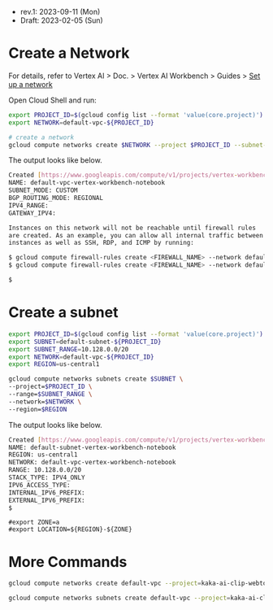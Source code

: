 * rev.1: 2023-09-11 (Mon)
* Draft: 2023-02-05 (Sun)

# Create a Network
For details, refer to Vertex AI > Doc. > Vertex AI Workbench > Guides > [Set up a network](https://cloud.google.com/vertex-ai/docs/workbench/managed/networking)

Open Cloud Shell and run:
```bash
export PROJECT_ID=$(gcloud config list --format 'value(core.project)')
export NETWORK=default-vpc-${PROJECT_ID}

# create a network
gcloud compute networks create $NETWORK --project $PROJECT_ID --subnet-mode=custom --mtu=1460 --bgp-routing-mode=regional
```

The output looks like below.

```bash
Created [https://www.googleapis.com/compute/v1/projects/vertex-workbench-notebook/global/networks/default-vpc-vertex-workbench-notebook].
NAME: default-vpc-vertex-workbench-notebook
SUBNET_MODE: CUSTOM
BGP_ROUTING_MODE: REGIONAL
IPV4_RANGE: 
GATEWAY_IPV4: 

Instances on this network will not be reachable until firewall rules
are created. As an example, you can allow all internal traffic between
instances as well as SSH, RDP, and ICMP by running:

$ gcloud compute firewall-rules create <FIREWALL_NAME> --network default-vpc-vertex-workbench-notebook --allow tcp,udp,icmp --source-ranges <IP_RANGE>
$ gcloud compute firewall-rules create <FIREWALL_NAME> --network default-vpc-vertex-workbench-notebook --allow tcp:22,tcp:3389,icmp

$
```

# Create a subnet

```bash
export PROJECT_ID=$(gcloud config list --format 'value(core.project)')
export SUBNET=default-subnet-${PROJECT_ID}
export SUBNET_RANGE=10.128.0.0/20
export NETWORK=default-vpc-${PROJECT_ID}
export REGION=us-central1

gcloud compute networks subnets create $SUBNET \
--project=$PROJECT_ID \
--range=$SUBNET_RANGE \
--network=$NETWORK \
--region=$REGION
```

The output looks like below.

```bash
Created [https://www.googleapis.com/compute/v1/projects/vertex-workbench-notebook/regions/us-central1/subnetworks/default-subnet-vertex-workbench-notebook].
NAME: default-subnet-vertex-workbench-notebook
REGION: us-central1
NETWORK: default-vpc-vertex-workbench-notebook
RANGE: 10.128.0.0/20
STACK_TYPE: IPV4_ONLY
IPV6_ACCESS_TYPE: 
INTERNAL_IPV6_PREFIX: 
EXTERNAL_IPV6_PREFIX:
$
```

```
#export ZONE=a
#export LOCATION=${REGION}-${ZONE}
```

# More Commands
```bash
gcloud compute networks create default-vpc --project=kaka-ai-clip-webtoon-creation --subnet-mode=custom --mtu=1460 --bgp-routing-mode=global

gcloud compute networks subnets create default-vpc --project=kaka-ai-clip-webtoon-creation --range=10.128.0.0/20 --stack-type=IPV4_ONLY --network=default-vpc --region=asia-northeast3 --enable-private-ip-google-access
```
